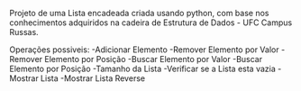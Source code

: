 Projeto de uma Lista encadeada criada usando python, com base nos conhecimentos adquiridos na cadeira de Estrutura de Dados - UFC Campus Russas.

Operações possiveis:
  -Adicionar Elemento
  -Remover Elemento por Valor
  -Remover Elemento por Posição
  -Buscar Elemento por Valor
  -Buscar Elemento por Posição
  -Tamanho da Lista
  -Verificar se a Lista esta vazia
  -Mostrar Lista
  -Mostrar Lista Reverse
